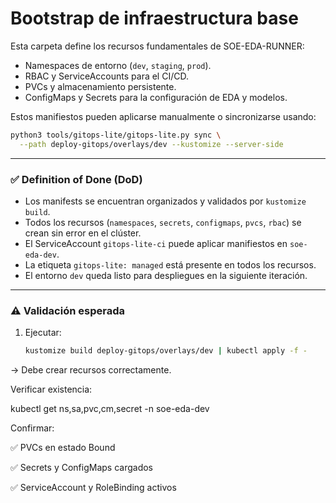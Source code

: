 # Bootstrap de infraestructura base

Esta carpeta define los recursos fundamentales de SOE-EDA-RUNNER:
- Namespaces de entorno (`dev`, `staging`, `prod`).
- RBAC y ServiceAccounts para el CI/CD.
- PVCs y almacenamiento persistente.
- ConfigMaps y Secrets para la configuración de EDA y modelos.

Estos manifiestos pueden aplicarse manualmente o sincronizarse usando:

```bash
python3 tools/gitops-lite/gitops-lite.py sync \
  --path deploy-gitops/overlays/dev --kustomize --server-side
```


---

### ✅ **Definition of Done (DoD)**
- Los manifests se encuentran organizados y validados por `kustomize build`.  
- Todos los recursos (`namespaces`, `secrets`, `configmaps`, `pvcs`, `rbac`) se crean sin error en el clúster.  
- El ServiceAccount `gitops-lite-ci` puede aplicar manifiestos en `soe-eda-dev`.  
- La etiqueta `gitops-lite: managed` está presente en todos los recursos.  
- El entorno `dev` queda listo para despliegues en la siguiente iteración.

---

### ⚠️ **Validación esperada**
1. Ejecutar:
   ```bash
   kustomize build deploy-gitops/overlays/dev | kubectl apply -f -
   ```


→ Debe crear recursos correctamente.

Verificar existencia:

kubectl get ns,sa,pvc,cm,secret -n soe-eda-dev


Confirmar:

✅ PVCs en estado Bound

✅ Secrets y ConfigMaps cargados

✅ ServiceAccount y RoleBinding activos
